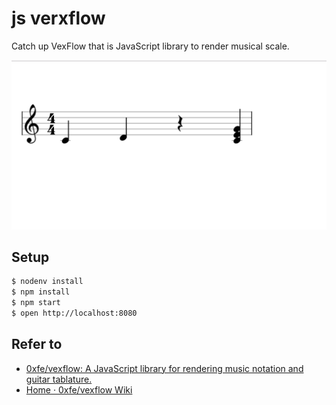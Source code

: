 # js verxflow

Catch up VexFlow that is JavaScript library to render musical scale.

![screenshot.png](./screenshot.png)

## Setup
```bash
$ nodenv install
$ npm install
$ npm start
$ open http://localhost:8080
```
## Refer to

* [0xfe/vexflow: A JavaScript library for rendering music notation and guitar tablature.](https://github.com/0xfe/vexflow)
* [Home · 0xfe/vexflow Wiki](https://github.com/0xfe/vexflow/wiki)
